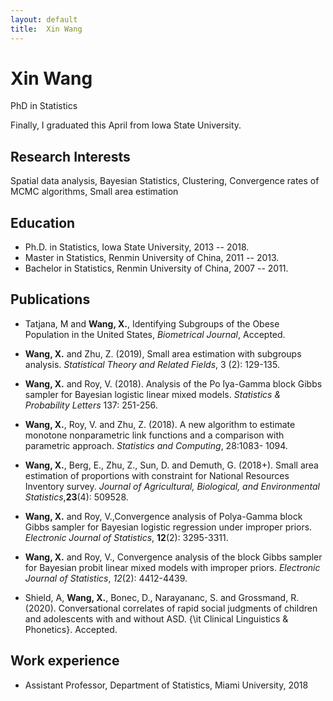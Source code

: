 ```yaml
---
layout: default
title:  Xin Wang
---
```

<h1>Xin Wang</h1>
<p>
  <span class="subtitle">PhD in Statistics</span>
</p>

Finally, I graduated this April from Iowa State University.

<!-- <iframe src="http://lanfeng.me/about/LanfengPanCV.pdf" style="width:680px; height:1800px;" frameborder="0"></iframe>
-->

## Research Interests

Spatial data analysis, Bayesian Statistics, Clustering,
Convergence rates of MCMC algorithms, Small area estimation


## Education

* Ph.D. in Statistics, Iowa State University, 2013 -- 2018.
* Master in Statistics, Renmin University of China, 2011 -- 2013.
* Bachelor in Statistics, Renmin University of China, 2007 -- 2011.

## Publications

* Tatjana, M and __Wang, X.__, Identifying Subgroups of the Obese Population in the United States, _Biometrical Journal_, Accepted.

* __Wang, X.__ and Zhu, Z. (2019), Small area estimation with subgroups analysis. _Statistical Theory and Related Fields_, 3 (2): 129-135.

* __Wang, X.__ and Roy, V. (2018). Analysis of the Po ́lya-Gamma block Gibbs sampler for Bayesian
logistic linear mixed models. _Statistics & Probability Letters_ 137: 251-256.

* __Wang, X.__, Roy, V. and Zhu, Z. (2018). A new algorithm to estimate monotone nonparametric link functions and a comparison with parametric approach. _Statistics and Computing_, 28:1083- 1094.

* __Wang, X.__, Berg, E., Zhu, Z., Sun, D. and Demuth, G. (2018+). Small area estimation of proportions with constraint for National Resources Inventory survey. _Journal of Agricultural, Biological, and Environmental Statistics_,__23__(4): 509528.

* __Wang, X.__ and Roy, V.,Convergence analysis of Polya-Gamma block Gibbs sampler for Bayesian logistic regression under improper priors. _Electronic Journal of Statistics_, __12__(2): 3295-3311.

* __Wang, X.__ and Roy, V., Convergence analysis of the block Gibbs sampler for Bayesian probit linear mixed models with improper priors. _Electronic Journal of Statistics_, _12_(2): 4412-4439.

 * Shield, A, __Wang, X.__, Bonec, D., Narayananc, S. and Grossmand, R. (2020). Conversational correlates of rapid social judgments of children and adolescents with and without ASD. {\it Clinical Linguistics \& Phonetics}. Accepted.






## Work experience

* Assistant Professor, Department of Statistics, Miami University, 2018


<br/><br/>

<!--
<div id="disqus_thread"></div>
<script>
    /**
     *  RECOMMENDED CONFIGURATION VARIABLES: EDIT AND UNCOMMENT THE SECTION BELOW TO INSERT DYNAMIC VALUES FROM YOUR PLATFORM OR CMS.
     *  LEARN WHY DEFINING THESE VARIABLES IS IMPORTANT: https://disqus.com/admin/universalcode/#configuration-variables
     */

    var disqus_config = function () {
        this.page.url = "{{site.url}}";  // Replace PAGE_URL with your page's canonical URL variable
        this.page.identifier = "/"; // Replace PAGE_IDENTIFIER with your page's unique identifier variable
    };

    (function() {  // DON'T EDIT BELOW THIS LINE
        var d = document, s = d.createElement('script');

        s.src = '//lanfeng.disqus.com/embed.js';

        s.setAttribute('data-timestamp', +new Date());
        (d.head || d.body).appendChild(s);
    })();
</script>
<noscript>Please enable JavaScript to view the <a href="https://disqus.com/?ref_noscript" rel="nofollow">comments powered by Disqus.</a></noscript>

-->
